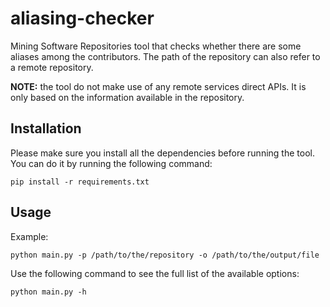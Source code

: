 # aliasing-checker
Mining Software Repositories tool that checks whether there are some aliases among the contributors.
The path of the repository can also refer to a remote repository.

**NOTE:** the tool do not make use of any remote services direct APIs. It is only based on the information available in the repository.

## Installation
Please make sure you install all the dependencies before running the tool. You can do it by running the following command:
```
pip install -r requirements.txt
```

## Usage
Example:
```
python main.py -p /path/to/the/repository -o /path/to/the/output/file
```

Use the following command to see the full list of the available options:
```
python main.py -h
```